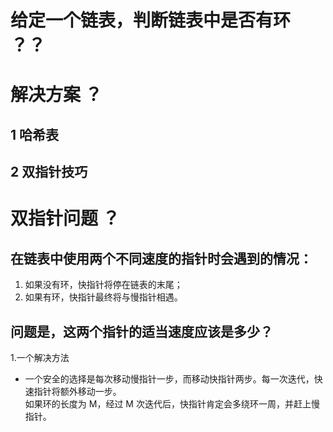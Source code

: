 # 给定一个链表，判断链表中是否有环 ？？
# 解决方案 ？
## 1 哈希表
## 2 双指针技巧
# 双指针问题 ？
## 在链表中使用两个不同速度的指针时会遇到的情况：
  1. 如果没有环，快指针将停在链表的末尾；
  2. 如果有环，快指针最终将与慢指针相遇。
## 问题是，这两个指针的适当速度应该是多少？
  1.一个解决方法   
  - 一个安全的选择是每次移动慢指针一步，而移动快指针两步。每一次迭代，快速指针将额外移动一步。   
     如果环的长度为 M，经过 M 次迭代后，快指针肯定会多绕环一周，并赶上慢指针。
    
   